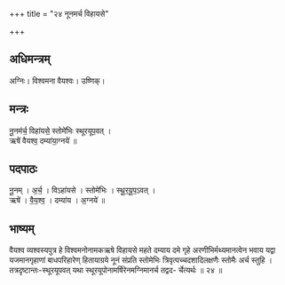 +++
title = "२४ नूनमर्च विहायसे"

+++
## अधिमन्त्रम्
अग्निः। विश्वमना वैयश्वः। उष्णिक्।

## मन्त्रः
नू॒नम॑र्च॒ विहा॑यसे॒ स्तोमे॑भिः स्थूरयूप॒वत् ।  
ऋषे॑ वैयश्व॒ दम्या॑या॒ग्नये॑ ॥

## पदपाठः
नू॒नम् । अ॒र्च॒ । विऽहा॑यसे । स्तोमे॑भिः । स्थू॒र॒यू॒प॒ऽवत् ।  
ऋषे॑ । वै॒य॒श्व॒ । दम्या॑य । अ॒ग्नये॑ ॥

## भाष्यम्
वैयश्व व्यश्वस्यपुत्र हे विश्वमनोनामकऋषे विहायसे महते दम्याय दमे गृहे अरणीभिर्मथ्यमानत्वेन भवाय यद्वा यजमानगृहाणां बाधपरिहारेण् हितायाग्रये नूनं संप्रति स्तोमेभिः त्रिवृत्पच्चदशादिलक्षणैः स्तोमैः अर्च स्तुहि । तत्रदृष्टान्तः-स्थूरयूपवत् यथा स्थूरयूपोनामर्षिरेनमग्निमानर्च तद्वद- र्चेत्यर्थः ॥ २४ ॥